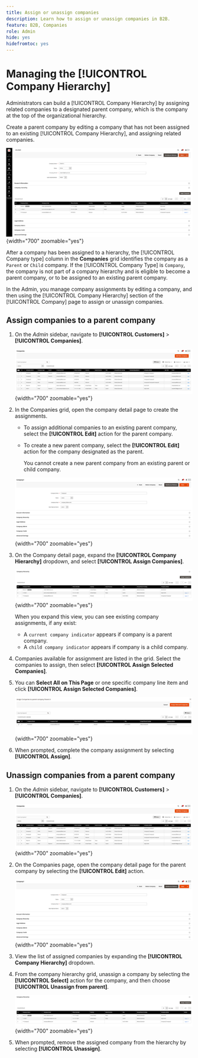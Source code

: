 ```yaml
---
title: Assign or unassign companies
description: Learn how to assign or unassign companies in B2B.
feature: B2B, Companies
role: Admin
hide: yes
hidefromtoc: yes
---
```


# Managing the [!UICONTROL Company Hierarchy]

Administrators can build a [!UICONTROL Company Hierarchy] by assigning related companies to a designated parent company, which is the company at the top of the organizational hierarchy.

Create a parent company by editing a company that has not been assigned to an existing [!UICONTROL Company Hierarchy], and assigning related companies.

![Company Hierarchy Grid](./assets/company-detail-view.png){width="700" zoomable="yes"}

After a company has been assigned to a hierarchy, the [!UICONTROL Company type] column in the **Companies** grid identifies the company as  a `Parent` or  `Child` company.  If the [!UICONTROL Company Type] is `Company`, the company is not part of a company hierarchy and is eligible to become a parent company, or to be assigned to an existing parent company.

In the Admin, you manage company assignments by editing a company, and then using the [!UICONTROL Company Hierarchy] section of the [!UICONTROL Company] page to assign or unassign companies.

## Assign companies to a parent company

1. On the _Admin_ sidebar, navigate to **[!UICONTROL Customers]** > **[!UICONTROL Companies]**.

    ![Companies Grid](./assets/companies-grid-view.png){width="700" zoomable="yes"}

1. In the Companies grid, open the company detail page to create the assignments.

   - To assign additional companies to an existing parent company, select the **[!UICONTROL Edit]** action for the parent company.
   - To create a new parent company, select the **[!UICONTROL Edit]** action for the company designated as the parent.
   
     You cannot create a new parent company from an existing parent or child company.

    ![New Company](./assets/company-update.png){width="700" zoomable="yes"}

1. On the Company detail page, expand the **[!UICONTROL Company Hierarchy]** dropdown, and select **[!UICONTROL Assign Companies]**.

    ![New Company](./assets/company-hierarchy-grid.png){width="700" zoomable="yes"}

    When you expand this view, you can see existing company assignments, if any exist:
    
    * A `current company indicator` appears if company is a parent company.
    * A `child company indicator` appears if company is a child company.

1. Companies available for assignment are listed in the grid. Select the companies to assign, then select **[!UICONTROL Assign Selected Companies]**.

1. You can **Select All on This Page** or one specific company line item and click **[!UICONTROL Assign Selected Companies]**.

    ![New Company](./assets/assign-selected-companies.png){width="700" zoomable="yes"}

1. When prompted, complete the company assignment by selecting **[!UICONTROL Assign]**.

## Unassign companies from a parent company

1. On the _Admin_ sidebar, navigate to **[!UICONTROL Customers]** > **[!UICONTROL Companies]**.

    ![Companies Grid](./assets/companies-grid-view.png){width="700" zoomable="yes"}

1. On the Companies page, open the company detail page for the parent company by selecting the **[!UICONTROL Edit]** action.

    ![New Company](./assets/company-update.png){width="700" zoomable="yes"}

1. View the list of assigned companies by expanding the **[!UICONTROL Company Hierarchy]** dropdown.

1. From the company hierarchy grid, unassign a company by selecting the **[!UICONTROL Select]** action for the company, and then choose **[!UICONTROL Unassign from parent]**.

    ![New Company](./assets/company-hierarchy-grid.png){width="700" zoomable="yes"}

1. When prompted, remove the assigned company from the hierarchy by selecting **[!UICONTROL Unassign]**.
